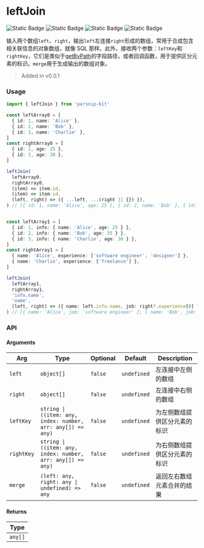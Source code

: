 # leftJoin
![Static Badge](https://img.shields.io/badge/Statement%20Coverage-100.00%-brightgreen) ![Static Badge](https://img.shields.io/badge/Branch%20Coverage-100.00%-brightgreen) ![Static Badge](https://img.shields.io/badge/Function%20Coverage-100.00%-brightgreen) ![Static Badge](https://img.shields.io/badge/Line%20Coverage-100.00%-brightgreen)
      
输入两个数组`left`、`right`，输出`left`左连接`right`形成的数组，常用于合成包含相关联信息的对象数组，就像 SQL 那样。此外，接收两个参数：`leftKey`和`rightKey`，它们是类似于[getByPath](../object/getByPath)的字段路径，或者回调函数，用于提供区分元素的标识。`merge`用于生成输出的数组对象。

> Added in v0.0.1



### Usage

```ts
import { leftJoin } from 'parsnip-kit'

const leftArray0 = [
  { id: 1, name: 'Alice' },
  { id: 2, name: 'Bob' },
  { id: 3, name: 'Charlie' },
]
const rightArray0 = [
  { id: 1, age: 25 },
  { id: 3, age: 30 },
]

leftJoin(
  leftArray0,
  rightArray0,
  (item) => item.id,
  (item) => item.id,
  (left, right) => ({ ...left, ...(right || {}) }),
) // [{ id: 1, name: 'Alice', age: 25 }, { id: 2, name: 'Bob' }, { id: 3, name: 'Charlie', age: 30 }]


const leftArray1 = [
  { id: 1, info: { name: 'Alice', age: 25 } },
  { id: 2, info: { name: 'Bob', age: 35 } },
  { id: 3, info: { name: 'Charlie', age: 30 } },
]
const rightArray1 = [
  { name: 'Alice', experience: ['software engineer', 'designer'] },
  { name: 'Charlie', experience: ['freelance'] },
]

leftJoin(
  leftArray1,
  rightArray1,
  'info.name',
  'name',
  (left, right) => ({ name: left.info.name, job: right?.experience[0] ?? null }),
) // [{ name: 'Alice', job: 'software engineer' }, { name: 'Bob', job: null }, { name: 'Charlie', job: 'freelance' }]

```


### API

#### Arguments

| Arg | Type | Optional | Default | Description |
| --- | --- | --- | --- | --- |
| `left` | `object[]` | `false` | `undefined` | 左连接中左侧的数组  |
| `right` | `object[]` | `false` | `undefined` | 左连接中右侧的数组  |
| `leftKey` | `string \| ((item: any, index: number, arr: any[]) => any)` | `false` | `undefined` | 为左侧数组提供区分元素的标识  |
| `rightKey` | `string \| ((item: any, index: number, arr: any[]) => any)` | `false` | `undefined` | 为右侧数组提供区分元素的标识  |
| `merge` | `(left: any, right: any \| undefined) => any` | `false` | `undefined` | 返回左右数组元素合并的结果  |

#### Returns

| Type |
| ---  |
| `any[]`  |